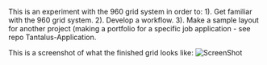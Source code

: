 This is an experiment with the 960 grid system in order to:
1). Get familiar with the 960 grid system.
2). Develop a workflow.
3). Make a sample layout for another project (making a portfolio for a specific job application - see repo Tantalus-Application.

This is a screenshot of what the finished grid looks like:
![ScreenShot](https://raw.github.com/ahadshafiq/960GridExperiment/blob/master/public/screenshot.png)
